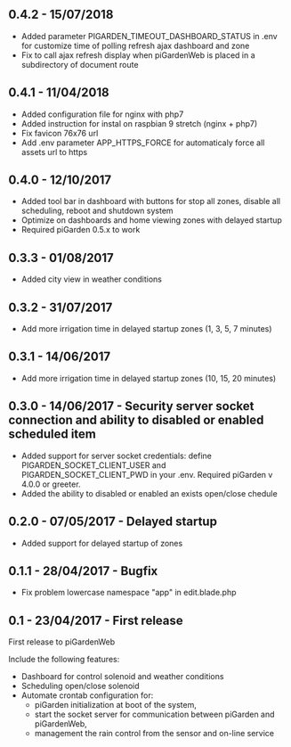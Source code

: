 ## 0.4.2 - 15/07/2018
 - Added parameter PIGARDEN_TIMEOUT_DASHBOARD_STATUS in .env for customize time of polling refresh ajax dashboard and zone
 - Fix to call ajax refresh display when piGardenWeb is placed in a subdirectory of document route 

## 0.4.1 - 11/04/2018
 - Added configuration file for nginx with php7
 - Added instruction for instal on raspbian 9 stretch (nginx + php7)
 - Fix favicon 76x76 url
 - Add .env parameter APP_HTTPS_FORCE for automaticaly force all assets url to https

## 0.4.0 - 12/10/2017
 - Added tool bar in dashboard with buttons for stop all zones, disable all scheduling, reboot and shutdown system
 - Optimize on dashboards and home viewing zones with delayed startup
 - Required piGarden 0.5.x to work

## 0.3.3 - 01/08/2017
 - Added city view in weather conditions

## 0.3.2 - 31/07/2017
 - Add more irrigation time in delayed startup zones (1, 3, 5, 7 minutes)

## 0.3.1 - 14/06/2017
 - Add more irrigation time in delayed startup zones (10, 15, 20 minutes)

## 0.3.0 - 14/06/2017 - Security server socket connection and ability to disabled or enabled scheduled item
 - Added support for server socket credentials: define PIGARDEN_SOCKET_CLIENT_USER and PIGARDEN_SOCKET_CLIENT_PWD in your .env. Required piGarden v 4.0.0 or greeter.
 - Added the ability to disabled or enabled an exists open/close chedule 

## 0.2.0 - 07/05/2017 - Delayed startup
 - Added support for delayed startup of zones

## 0.1.1 - 28/04/2017 - Bugfix
 - Fix problem lowercase namespace "app" in edit.blade.php

## 0.1 - 23/04/2017 - First release
First release to piGardenWeb  
  
Include the following features:  
 - Dashboard for control solenoid and weather conditions
 - Scheduling open/close solenoid
 - Automate crontab configuration for:
   * piGarden initialization at boot of the system, 
   * start the socket server for communication between piGarden and piGardenWeb,
   * management the rain control from the sensor and on-line service

